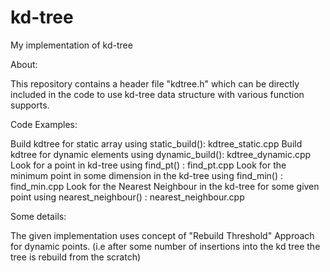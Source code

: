 # kd-tree
My implementation of kd-tree

About:

This repository contains a header file "kdtree.h" which can be directly included in the code to use kd-tree data structure with various function supports.


Code Examples:

Build kdtree for static array using static_build():  kdtree_static.cpp
Build kdtree for dynamic elements using dynamic_build():  kdtree_dynamic.cpp
Look for a point in kd-tree using find_pt() : find_pt.cpp
Look for the minimum point in some dimension in the kd-tree using find_min() : find_min.cpp
Look for the Nearest Neighbour in the kd-tree for some given point using nearest_neighbour() :  nearest_neighbour.cpp


Some details: 

The given implementation uses concept of "Rebuild Threshold" Approach for dynamic points. (i.e after some number of insertions into the kd tree the tree is rebuild from the scratch)
